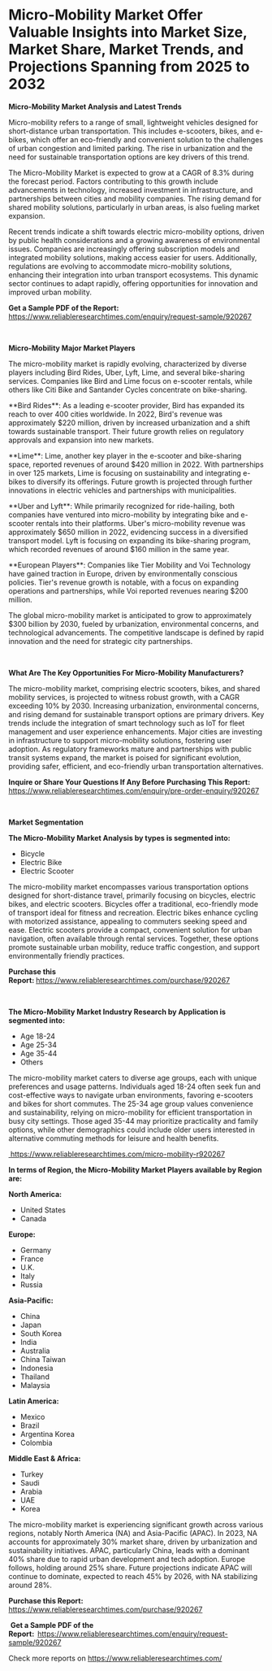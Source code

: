 <p><h1>Micro-Mobility Market Offer Valuable Insights into Market Size, Market Share, Market Trends, and Projections Spanning from 2025 to 2032</h1></p><p><strong>Micro-Mobility Market Analysis and Latest Trends</strong></p>
<p><p>Micro-mobility refers to a range of small, lightweight vehicles designed for short-distance urban transportation. This includes e-scooters, bikes, and e-bikes, which offer an eco-friendly and convenient solution to the challenges of urban congestion and limited parking. The rise in urbanization and the need for sustainable transportation options are key drivers of this trend. </p><p>The Micro-Mobility Market is expected to grow at a CAGR of 8.3% during the forecast period. Factors contributing to this growth include advancements in technology, increased investment in infrastructure, and partnerships between cities and mobility companies. The rising demand for shared mobility solutions, particularly in urban areas, is also fueling market expansion.</p><p>Recent trends indicate a shift towards electric micro-mobility options, driven by public health considerations and a growing awareness of environmental issues. Companies are increasingly offering subscription models and integrated mobility solutions, making access easier for users. Additionally, regulations are evolving to accommodate micro-mobility solutions, enhancing their integration into urban transport ecosystems. This dynamic sector continues to adapt rapidly, offering opportunities for innovation and improved urban mobility.</p></p>
<p><strong>Get a Sample PDF of the Report:&nbsp;</strong> <a href="https://www.reliableresearchtimes.com/enquiry/request-sample/920267?utm_campaign=2989&utm_medium=2&utm_source=Github&utm_content=ia&utm_term=11032025&utm_id=micro-mobility">https://www.reliableresearchtimes.com/enquiry/request-sample/920267</a></p>
<p>&nbsp;</p>
<p><strong>Micro-Mobility Major Market Players</strong></p>
<p><p>The micro-mobility market is rapidly evolving, characterized by diverse players including Bird Rides, Uber, Lyft, Lime, and several bike-sharing services. Companies like Bird and Lime focus on e-scooter rentals, while others like Citi Bike and Santander Cycles concentrate on bike-sharing.</p><p>**Bird Rides**: As a leading e-scooter provider, Bird has expanded its reach to over 400 cities worldwide. In 2022, Bird's revenue was approximately $220 million, driven by increased urbanization and a shift towards sustainable transport. Their future growth relies on regulatory approvals and expansion into new markets.</p><p>**Lime**: Lime, another key player in the e-scooter and bike-sharing space, reported revenues of around $420 million in 2022. With partnerships in over 125 markets, Lime is focusing on sustainability and integrating e-bikes to diversify its offerings. Future growth is projected through further innovations in electric vehicles and partnerships with municipalities.</p><p>**Uber and Lyft**: While primarily recognized for ride-hailing, both companies have ventured into micro-mobility by integrating bike and e-scooter rentals into their platforms. Uber's micro-mobility revenue was approximately $650 million in 2022, evidencing success in a diversified transport model. Lyft is focusing on expanding its bike-sharing program, which recorded revenues of around $160 million in the same year.</p><p>**European Players**: Companies like Tier Mobility and Voi Technology have gained traction in Europe, driven by environmentally conscious policies. Tier's revenue growth is notable, with a focus on expanding operations and partnerships, while Voi reported revenues nearing $200 million.</p><p>The global micro-mobility market is anticipated to grow to approximately $300 billion by 2030, fueled by urbanization, environmental concerns, and technological advancements. The competitive landscape is defined by rapid innovation and the need for strategic city partnerships.</p></p>
<p>&nbsp;</p>
<p><strong>What Are The Key Opportunities For Micro-Mobility Manufacturers?</strong></p>
<p><p>The micro-mobility market, comprising electric scooters, bikes, and shared mobility services, is projected to witness robust growth, with a CAGR exceeding 10% by 2030. Increasing urbanization, environmental concerns, and rising demand for sustainable transport options are primary drivers. Key trends include the integration of smart technology such as IoT for fleet management and user experience enhancements. Major cities are investing in infrastructure to support micro-mobility solutions, fostering user adoption. As regulatory frameworks mature and partnerships with public transit systems expand, the market is poised for significant evolution, providing safer, efficient, and eco-friendly urban transportation alternatives.</p></p>
<p><strong>Inquire or Share Your Questions If Any Before Purchasing This Report:</strong> <a href="https://www.reliableresearchtimes.com/enquiry/pre-order-enquiry/920267?utm_campaign=2989&utm_medium=2&utm_source=Github&utm_content=ia&utm_term=11032025&utm_id=micro-mobility">https://www.reliableresearchtimes.com/enquiry/pre-order-enquiry/920267</a></p>
<p>&nbsp;</p>
<p><strong>Market Segmentation</strong></p>
<p><strong>The Micro-Mobility Market Analysis by types is segmented into:</strong></p>
<p><ul><li>Bicycle</li><li>Electric Bike</li><li>Electric Scooter</li></ul></p>
<p><p>The micro-mobility market encompasses various transportation options designed for short-distance travel, primarily focusing on bicycles, electric bikes, and electric scooters. Bicycles offer a traditional, eco-friendly mode of transport ideal for fitness and recreation. Electric bikes enhance cycling with motorized assistance, appealing to commuters seeking speed and ease. Electric scooters provide a compact, convenient solution for urban navigation, often available through rental services. Together, these options promote sustainable urban mobility, reduce traffic congestion, and support environmentally friendly practices.</p></p>
<p><strong>Purchase this Report:&nbsp;</strong><a href="https://www.reliableresearchtimes.com/purchase/920267?utm_campaign=2989&utm_medium=2&utm_source=Github&utm_content=ia&utm_term=11032025&utm_id=micro-mobility">https://www.reliableresearchtimes.com/purchase/920267</a></p>
<p>&nbsp;</p>
<p><strong>The Micro-Mobility Market Industry Research by Application is segmented into:</strong></p>
<p><ul><li>Age 18-24</li><li>Age 25-34</li><li>Age 35-44</li><li>Others</li></ul></p>
<p><p>The micro-mobility market caters to diverse age groups, each with unique preferences and usage patterns. Individuals aged 18-24 often seek fun and cost-effective ways to navigate urban environments, favoring e-scooters and bikes for short commutes. The 25-34 age group values convenience and sustainability, relying on micro-mobility for efficient transportation in busy city settings. Those aged 35-44 may prioritize practicality and family options, while other demographics could include older users interested in alternative commuting methods for leisure and health benefits.</p></p>
<p><a href="https://www.reliableresearchtimes.com/micro-mobility-r920267?utm_campaign=2989&utm_medium=2&utm_source=Github&utm_content=ia&utm_term=11032025&utm_id=micro-mobility">&nbsp;https://www.reliableresearchtimes.com/micro-mobility-r920267</a></p>
<p><strong>In terms of Region, the Micro-Mobility Market Players available by Region are:</strong></p>
<p>
    <p> <strong> North America: </strong>
        <ul>
            <li>United States</li>
            <li>Canada</li>
        </ul>
        </p> 
    <p> <strong> Europe: </strong>
        <ul>
            <li>Germany</li>
            <li>France</li>
            <li>U.K.</li>
            <li>Italy</li>
            <li>Russia</li>
        </ul>
        </p> 
    <p> <strong> Asia-Pacific: </strong>
        <ul>
            <li>China</li>
            <li>Japan</li>
            <li>South Korea</li>
            <li>India</li>
            <li>Australia</li>
            <li>China Taiwan</li>
            <li>Indonesia</li>
            <li>Thailand</li>
            <li>Malaysia</li>
        </ul>
        </p> 
    <p> <strong> Latin America: </strong>
        <ul>
            <li>Mexico</li>
            <li>Brazil</li>
            <li>Argentina Korea</li>
            <li>Colombia</li>
        </ul>
        </p> 
    <p> <strong> Middle East & Africa: </strong>
        <ul>
            <li>Turkey</li>
            <li>Saudi</li>
            <li>Arabia</li>
            <li>UAE</li>
            <li>Korea</li>
        </ul>
    </p>
    </p>
<p><p>The micro-mobility market is experiencing significant growth across various regions, notably North America (NA) and Asia-Pacific (APAC). In 2023, NA accounts for approximately 30% market share, driven by urbanization and sustainability initiatives. APAC, particularly China, leads with a dominant 40% share due to rapid urban development and tech adoption. Europe follows, holding around 25% share. Future projections indicate APAC will continue to dominate, expected to reach 45% by 2026, with NA stabilizing around 28%.</p></p>
<p><strong>Purchase this Report: </strong><a href="https://www.reliableresearchtimes.com/purchase/920267?utm_campaign=2989&utm_medium=2&utm_source=Github&utm_content=ia&utm_term=11032025&utm_id=micro-mobility">https://www.reliableresearchtimes.com/purchase/920267</a></p>
<p>&nbsp;<strong>Get a Sample PDF of the Report:&nbsp;&nbsp;</strong><a href="https://www.reliableresearchtimes.com/enquiry/request-sample/920267?utm_campaign=2989&utm_medium=2&utm_source=Github&utm_content=ia&utm_term=11032025&utm_id=micro-mobility">https://www.reliableresearchtimes.com/enquiry/request-sample/920267</a></p>
<p><strong></strong></p>
<p>Check more reports on <a href="https://www.reliableresearchtimes.com/?utm_campaign=2989&utm_medium=2&utm_source=Github&utm_content=ia&utm_term=11032025&utm_id=micro-mobility">https://www.reliableresearchtimes.com/</a></p>
